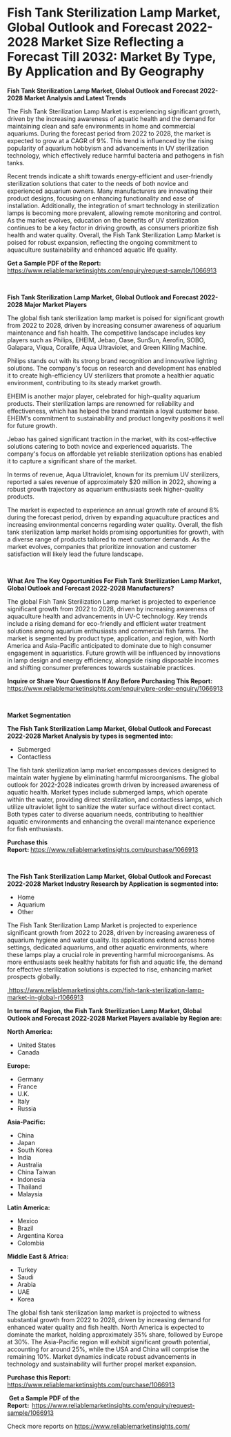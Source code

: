 <p><h1>Fish Tank Sterilization Lamp Market, Global Outlook and Forecast 2022-2028 Market Size Reflecting a Forecast Till 2032: Market By Type, By Application and By Geography</h1></p><p><strong>Fish Tank Sterilization Lamp Market, Global Outlook and Forecast 2022-2028 Market Analysis and Latest Trends</strong></p>
<p><p>The Fish Tank Sterilization Lamp Market is experiencing significant growth, driven by the increasing awareness of aquatic health and the demand for maintaining clean and safe environments in home and commercial aquariums. During the forecast period from 2022 to 2028, the market is expected to grow at a CAGR of 9%. This trend is influenced by the rising popularity of aquarium hobbyism and advancements in UV sterilization technology, which effectively reduce harmful bacteria and pathogens in fish tanks.</p><p>Recent trends indicate a shift towards energy-efficient and user-friendly sterilization solutions that cater to the needs of both novice and experienced aquarium owners. Many manufacturers are innovating their product designs, focusing on enhancing functionality and ease of installation. Additionally, the integration of smart technology in sterilization lamps is becoming more prevalent, allowing remote monitoring and control. As the market evolves, education on the benefits of UV sterilization continues to be a key factor in driving growth, as consumers prioritize fish health and water quality. Overall, the Fish Tank Sterilization Lamp Market is poised for robust expansion, reflecting the ongoing commitment to aquaculture sustainability and enhanced aquatic life quality.</p></p>
<p><strong>Get a Sample PDF of the Report:&nbsp;</strong> <a href="https://www.reliablemarketinsights.com/enquiry/request-sample/1066913?utm_campaign=2982&utm_medium=2&utm_source=Github&utm_content=ia&utm_term=21032025&utm_id=fish-tank-sterilization-lamp-market-global-outlook-and-forecast-2022-2028">https://www.reliablemarketinsights.com/enquiry/request-sample/1066913</a></p>
<p>&nbsp;</p>
<p><strong>Fish Tank Sterilization Lamp Market, Global Outlook and Forecast 2022-2028 Major Market Players</strong></p>
<p><p>The global fish tank sterilization lamp market is poised for significant growth from 2022 to 2028, driven by increasing consumer awareness of aquarium maintenance and fish health. The competitive landscape includes key players such as Philips, EHEIM, Jebao, Oase, SunSun, Aerofin, SOBO, Galapara, Viqua, Coralife, Aqua Ultraviolet, and Green Killing Machine.</p><p>Philips stands out with its strong brand recognition and innovative lighting solutions. The company's focus on research and development has enabled it to create high-efficiency UV sterilizers that promote a healthier aquatic environment, contributing to its steady market growth.</p><p>EHEIM is another major player, celebrated for high-quality aquarium products. Their sterilization lamps are renowned for reliability and effectiveness, which has helped the brand maintain a loyal customer base. EHEIM's commitment to sustainability and product longevity positions it well for future growth.</p><p>Jebao has gained significant traction in the market, with its cost-effective solutions catering to both novice and experienced aquarists. The company's focus on affordable yet reliable sterilization options has enabled it to capture a significant share of the market.</p><p>In terms of revenue, Aqua Ultraviolet, known for its premium UV sterilizers, reported a sales revenue of approximately $20 million in 2022, showing a robust growth trajectory as aquarium enthusiasts seek higher-quality products.</p><p>The market is expected to experience an annual growth rate of around 8% during the forecast period, driven by expanding aquaculture practices and increasing environmental concerns regarding water quality. Overall, the fish tank sterilization lamp market holds promising opportunities for growth, with a diverse range of products tailored to meet customer demands. As the market evolves, companies that prioritize innovation and customer satisfaction will likely lead the future landscape.</p></p>
<p>&nbsp;</p>
<p><strong>What Are The Key Opportunities For Fish Tank Sterilization Lamp Market, Global Outlook and Forecast 2022-2028 Manufacturers?</strong></p>
<p><p>The global Fish Tank Sterilization Lamp market is projected to experience significant growth from 2022 to 2028, driven by increasing awareness of aquaculture health and advancements in UV-C technology. Key trends include a rising demand for eco-friendly and efficient water treatment solutions among aquarium enthusiasts and commercial fish farms. The market is segmented by product type, application, and region, with North America and Asia-Pacific anticipated to dominate due to high consumer engagement in aquaristics. Future growth will be influenced by innovations in lamp design and energy efficiency, alongside rising disposable incomes and shifting consumer preferences towards sustainable practices.</p></p>
<p><strong>Inquire or Share Your Questions If Any Before Purchasing This Report:</strong> <a href="https://www.reliablemarketinsights.com/enquiry/pre-order-enquiry/1066913?utm_campaign=2982&utm_medium=2&utm_source=Github&utm_content=ia&utm_term=21032025&utm_id=fish-tank-sterilization-lamp-market-global-outlook-and-forecast-2022-2028">https://www.reliablemarketinsights.com/enquiry/pre-order-enquiry/1066913</a></p>
<p>&nbsp;</p>
<p><strong>Market Segmentation</strong></p>
<p><strong>The Fish Tank Sterilization Lamp Market, Global Outlook and Forecast 2022-2028 Market Analysis by types is segmented into:</strong></p>
<p><ul><li>Submerged</li><li>Contactless</li></ul></p>
<p><p>The fish tank sterilization lamp market encompasses devices designed to maintain water hygiene by eliminating harmful microorganisms. The global outlook for 2022-2028 indicates growth driven by increased awareness of aquatic health. Market types include submerged lamps, which operate within the water, providing direct sterilization, and contactless lamps, which utilize ultraviolet light to sanitize the water surface without direct contact. Both types cater to diverse aquarium needs, contributing to healthier aquatic environments and enhancing the overall maintenance experience for fish enthusiasts.</p></p>
<p><strong>Purchase this Report:&nbsp;</strong><a href="https://www.reliablemarketinsights.com/purchase/1066913?utm_campaign=2982&utm_medium=2&utm_source=Github&utm_content=ia&utm_term=21032025&utm_id=fish-tank-sterilization-lamp-market-global-outlook-and-forecast-2022-2028">https://www.reliablemarketinsights.com/purchase/1066913</a></p>
<p>&nbsp;</p>
<p><strong>The Fish Tank Sterilization Lamp Market, Global Outlook and Forecast 2022-2028 Market Industry Research by Application is segmented into:</strong></p>
<p><ul><li>Home</li><li>Aquarium</li><li>Other</li></ul></p>
<p><p>The Fish Tank Sterilization Lamp Market is projected to experience significant growth from 2022 to 2028, driven by increasing awareness of aquarium hygiene and water quality. Its applications extend across home settings, dedicated aquariums, and other aquatic environments, where these lamps play a crucial role in preventing harmful microorganisms. As more enthusiasts seek healthy habitats for fish and aquatic life, the demand for effective sterilization solutions is expected to rise, enhancing market prospects globally.</p></p>
<p><a href="https://www.reliablemarketinsights.com/fish-tank-sterilization-lamp-market-in-global-r1066913?utm_campaign=2982&utm_medium=2&utm_source=Github&utm_content=ia&utm_term=21032025&utm_id=fish-tank-sterilization-lamp-market-global-outlook-and-forecast-2022-2028">&nbsp;https://www.reliablemarketinsights.com/fish-tank-sterilization-lamp-market-in-global-r1066913</a></p>
<p><strong>In terms of Region, the Fish Tank Sterilization Lamp Market, Global Outlook and Forecast 2022-2028 Market Players available by Region are:</strong></p>
<p>
    <p> <strong> North America: </strong>
        <ul>
            <li>United States</li>
            <li>Canada</li>
        </ul>
        </p> 
    <p> <strong> Europe: </strong>
        <ul>
            <li>Germany</li>
            <li>France</li>
            <li>U.K.</li>
            <li>Italy</li>
            <li>Russia</li>
        </ul>
        </p> 
    <p> <strong> Asia-Pacific: </strong>
        <ul>
            <li>China</li>
            <li>Japan</li>
            <li>South Korea</li>
            <li>India</li>
            <li>Australia</li>
            <li>China Taiwan</li>
            <li>Indonesia</li>
            <li>Thailand</li>
            <li>Malaysia</li>
        </ul>
        </p> 
    <p> <strong> Latin America: </strong>
        <ul>
            <li>Mexico</li>
            <li>Brazil</li>
            <li>Argentina Korea</li>
            <li>Colombia</li>
        </ul>
        </p> 
    <p> <strong> Middle East & Africa: </strong>
        <ul>
            <li>Turkey</li>
            <li>Saudi</li>
            <li>Arabia</li>
            <li>UAE</li>
            <li>Korea</li>
        </ul>
    </p>
    </p>
<p><p>The global fish tank sterilization lamp market is projected to witness substantial growth from 2022 to 2028, driven by increasing demand for enhanced water quality and fish health. North America is expected to dominate the market, holding approximately 35% share, followed by Europe at 30%. The Asia-Pacific region will exhibit significant growth potential, accounting for around 25%, while the USA and China will comprise the remaining 10%. Market dynamics indicate robust advancements in technology and sustainability will further propel market expansion.</p></p>
<p><strong>Purchase this Report: </strong><a href="https://www.reliablemarketinsights.com/purchase/1066913?utm_campaign=2982&utm_medium=2&utm_source=Github&utm_content=ia&utm_term=21032025&utm_id=fish-tank-sterilization-lamp-market-global-outlook-and-forecast-2022-2028">https://www.reliablemarketinsights.com/purchase/1066913</a></p>
<p>&nbsp;<strong>Get a Sample PDF of the Report:&nbsp;&nbsp;</strong><a href="https://www.reliablemarketinsights.com/enquiry/request-sample/1066913?utm_campaign=2982&utm_medium=2&utm_source=Github&utm_content=ia&utm_term=21032025&utm_id=fish-tank-sterilization-lamp-market-global-outlook-and-forecast-2022-2028">https://www.reliablemarketinsights.com/enquiry/request-sample/1066913</a></p>
<p><strong></strong></p>
<p>Check more reports on <a href="https://www.reliablemarketinsights.com/?utm_campaign=2982&utm_medium=2&utm_source=Github&utm_content=ia&utm_term=21032025&utm_id=fish-tank-sterilization-lamp-market-global-outlook-and-forecast-2022-2028">https://www.reliablemarketinsights.com/</a></p>